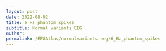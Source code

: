 ```yaml
---
layout: post
date: 2022-08-02 
title: 6 Hz phantom spikes 
subtitle: Normal variants EEG
author: 
permalink: /EEGAtlas/normalvariants-eeg/6_Hz_phantom_spikes
---
```



